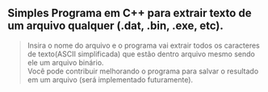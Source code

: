 
## Simples Programa em C++ para extrair texto de um arquivo qualquer (.dat, .bin, .exe, etc).

> Insira o nome do arquivo e o programa vai extrair todos os caracteres de texto(ASCII simplificada) que estão dentro arquivo mesmo sendo ele um arquivo binário.  
> Você pode contribuir melhorando o programa para salvar o resultado em um arquivo (será implementado futuramente).  

